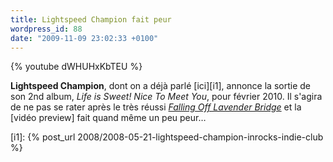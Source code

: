 ```yaml
---
title: Lightspeed Champion fait peur
wordpress_id: 88
date: "2009-11-09 23:02:33 +0100"
---
```


{% youtube dWHUHxKbTEU %}

**Lightspeed Champion**, dont on a déjà parlé [ici][i1], annonce la sortie de
son 2nd album, _Life is Sweet! Nice To Meet You_, pour février 2010. Il s'agira
de ne pas se rater après le très réussi [_Falling Off Lavender Bridge_][1] et la
[vidéo preview] fait quand même un peu peur…

[i1]: {% post_url 2008/2008-05-21-lightspeed-champion-inrocks-indie-club %}

[1]: https://album.link/us/i/272025974
